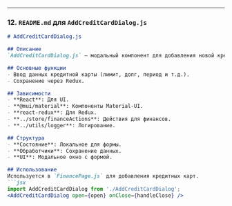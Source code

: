 
---

### 12. `README.md` для `AddCreditCardDialog.js`

```markdown
# AddCreditCardDialog.js

## Описание
`AddCreditCardDialog.js` — модальный компонент для добавления новой кредитной карты.

## Основные функции
- Ввод данных кредитной карты (лимит, долг, период и т.д.).
- Сохранение через Redux.

## Зависимости
- **React**: Для UI.
- **@mui/material**: Компоненты Material-UI.
- **react-redux**: Для Redux.
- **../store/financeActions**: Действия для финансов.
- **../utils/logger**: Логирование.

## Структура
- **Состояние**: Локальное для формы.
- **Обработчики**: Сохранение данных.
- **UI**: Модальное окно с формой.

## Использование
Используется в `FinancePage.js` для добавления кредитных карт.
```jsx
import AddCreditCardDialog from './AddCreditCardDialog';
<AddCreditCardDialog open={open} onClose={handleClose} />